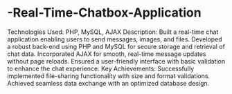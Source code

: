 # -Real-Time-Chatbox-Application
Technologies Used: PHP, MySQL, AJAX
Description:
Built a real-time chat application enabling users to send messages, images, and files.
Developed a robust back-end using PHP and MySQL for secure storage and retrieval of chat data.
Incorporated AJAX for smooth, real-time message updates without page reloads.
Ensured a user-friendly interface with basic validation to enhance the chat experience.
Key Achievements:
Successfully implemented file-sharing functionality with size and format validations.
Achieved seamless data exchange with an optimized database design.
